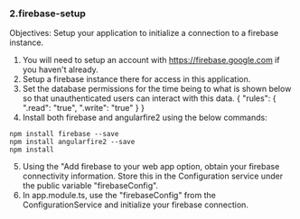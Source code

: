 ### 2.firebase-setup

Objectives:
Setup your application to initialize a connection to a firebase instance.

1. You will need to setup an account with https://firebase.google.com if you haven't already.
2. Setup a firebase instance there for access in this application.
3. Set the database permissions for the time being to what is shown below so that unauthenticated users can interact with this data.
{
  "rules": {
    ".read": "true",
    ".write": "true"
  }
}
4. Install both firebase and angularfire2 using the below commands:
```
npm install firebase --save
npm install angularfire2 --save
npm install
```
5. Using the "Add firebase to your web app option, obtain your firebase connectivity information.  Store this in the Configuration service under the public variable "firebaseConfig".
6. In app.module.ts, use the "firebaseConfig" from the ConfigurationService and initialize your firebase connection.